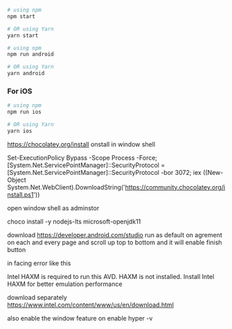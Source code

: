 ```bash
# using npm
npm start

# OR using Yarn
yarn start
```
```bash
# using npm
npm run android

# OR using Yarn
yarn android
```

### For iOS

```bash
# using npm
npm run ios

# OR using Yarn
yarn ios
```

https://chocolatey.org/install
onstall in window shell 

Set-ExecutionPolicy Bypass -Scope Process -Force; [System.Net.ServicePointManager]::SecurityProtocol = [System.Net.ServicePointManager]::SecurityProtocol -bor 3072; iex ((New-Object System.Net.WebClient).DownloadString('https://community.chocolatey.org/install.ps1'))

open window shell as adminstor 

choco install -y nodejs-lts microsoft-openjdk11

download 
https://developer.android.com/studio
run as default
on agrement on each and every page and scroll up top to bottom and it will enable finish button

in facing error like this

Intel HAXM is required to run this AVD. HAXM is not installed.  Install Intel HAXM for better emulation performance


download separately 
https://www.intel.com/content/www/us/en/download.html

also enable the window feature on enable hyper -v